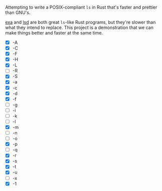 Attempting to write a POSIX-compliant `ls` in Rust that's faster and prettier than GNU's.

[exa](https://github.com/ogham/exa) and [lsd](https://github.com/Peltoche/lsd) are both great `ls`-like Rust programs, but they're slower than what they intend to replace. This project is a demonstration that we can make things better and faster at the same time.

- [x] -A
- [x] -C
- [x] -F
- [x] -H
- [x] -L
- [ ] -R
- [x] -S
- [x] -a
- [x] -c
- [x] -d
- [x] -f
- [ ] -g
- [ ] -i
- [ ] -k
- [ ] -l
- [x] -m
- [ ] -n
- [ ] -o
- [x] -p
- [ ] -q
- [x] -r
- [x] -s
- [x] -t
- [x] -u
- [ ] -x
- [x] -1

